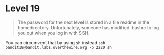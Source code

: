 # Level 19

> The password for the next level is stored in a file readme in the homedirectory. Unfortunately, someone has modified .bashrc to log you out when you log in with SSH.

You can circumvent that by using `sh` instead
```ssh bandit18@bandit.labs.overthewire.org -p 2220 sh```
